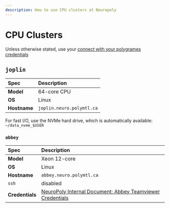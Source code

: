 ```yaml
---
description: How to use CPU clusters at Neuropoly
---
```


# CPU Clusters

Unless otherwise stated, use your [connect with your polygrames credentials](./computing-resources-neuropoly.md#TODO)

## `joplin`

| Spec | Description |
| :--- | :--- |
| **Model** | 64-core CPU |
| **OS** | Linux |
| **Hostname** | `joplin.neuro.polymtl.ca` |

For fast I/O, use the NVMe hard drive, which is automatically available: `~/data_nvme_$USER`

### `abbey`

| Spec | Description |
| :--- | :--- |
| **Model** | Xeon 12-core |
| **OS** | Linux |
| **Hostname** | `abbey.neuro.polymtl.ca` |
| `ssh` | disabled |
| **Credentials** | [NeuroPoly Internal Document: Abbey Teamviewer Credentials](https://docs.google.com/document/d/13iNhiBKYZWT9ytsvYeeYV4FJn6Wn00q9Ctka7toMV08/edit#heading=h.mtnjvepco2an) |

